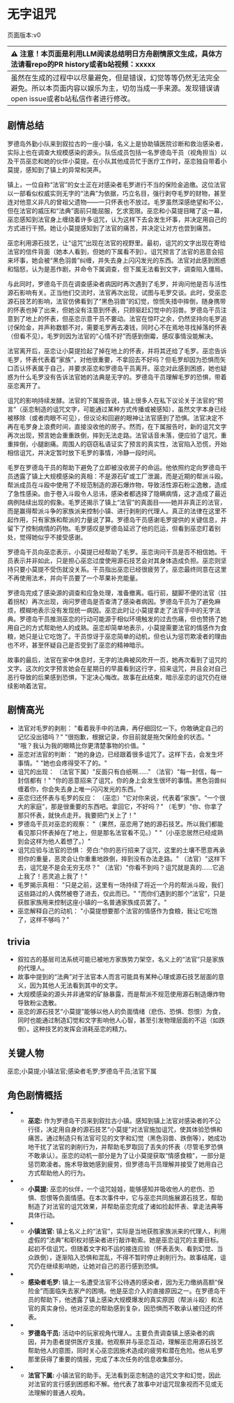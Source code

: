 # 无字诅咒
页面版本:v0
 

| :warning: 注意！本页面是利用LLM阅读总结明日方舟剧情原文生成，具体方法请看repo的PR history或者b站视频：xxxxx           |
|:----------------------------|
| 虽然在生成的过程中以尽量避免，但是错误，幻觉等等仍然无法完全避免。所以本页面内容以娱乐为主，切勿当成一手来源。发现错误请open issue或者b站私信作者进行修改。|



## 剧情总结
罗德岛外勤小队来到叙拉古的一座小镇，名义上是协助镇医院诊断和救治感染者，实际上也在调查大规模感染的源头。队伍成员包括一名罗德岛干员（视角担当）以及干员巫恋和她的伙伴小莫提。在小队其他成员忙于医疗工作时，巫恋独自带着小莫提，感知到了镇上的异常和哭声。

镇上，一位自称“法官”的女士正在对感染者毛罗进行不当的保险金追缴。这位法官以一部看似权威实则无字的“法典”为依据，巧立名目，强行剥夺毛罗的财物，甚至连对他意义非凡的曾祖父遗物——一只怀表也不放过。毛罗虽然深感绝望和不公，但在法官的威压和“法典”面前只能屈服，乞求宽限。巫恋和小莫提目睹了这一幕，巫恋感知到法官身上缠绕着许多诅咒，认为这样下去会发生坏事，并决定用自己的方式进行干预。她让小莫提感知到了法官的痛苦，并决定让对方也尝到痛苦。

巫恋利用源石技艺，让“诅咒”出现在法官的视野里。最初，诅咒的文字出现在寄给法官的信件背面（她本人看到，但她的下属看不到）。诅咒预言了法官的恶意会招来坏事，她会被“黑色羽兽”纠缠，并失去身上闪闪发光的东西。法官对此感到困惑和恼怒，认为是恶作剧，并命令下属调查，但下属无法看到文字，调查陷入僵局。

与此同时，罗德岛干员在调查感染者病因时再次遇到了毛罗，并询问他是否与活性源石影响有关。正当他们交流时，法官再次出现，试图与毛罗交谈。此时，受巫恋源石技艺的影响，法官仿佛看到了“黑色羽兽”的幻觉，惊慌失措中摔倒，随身携带的怀表也掉了出来，但她没有注意到怀表，只顾驱赶幻觉中的羽兽。罗德岛干员注意到了地上的怀表，但巫恋示意干员不要动。法官在惊吓之余，仍然坚持向毛罗追讨保险金，并声称数额不对，需要毛罗再去凑钱，同时心不在焉地寻找掉落的怀表（但看不见）。毛罗则因为法官的“心情不好”而感到倒霉，感叹事情没能解决。

法官离开后，巫恋让小莫提捡起了掉在地上的怀表，并将其还给了毛罗。巫恋告诉毛罗，怀表代表着“家族”，对他很重要，不拿回去不好吗？但毛罗却因为恐惧而矢口否认怀表属于自己，并要求巫恋和罗德岛干员离开。巫恋对此感到困惑，她也疑惑为什么毛罗没有告诉法官她的法典是无字的。罗德岛干员理解毛罗的恐惧，带着巫恋离开了。

诅咒的影响持续发酵。法官的下属报告说，镇上很多人在私下议论关于法官的“预言”（巫恋制造的诅咒文字，可能通过某种方式传播或被感知），虽然文字本身已经被移除（或者肉眼不可见），但议论和回避的眼神让法官感到了恐惧。法官决定不再在毛罗身上浪费时间，直接没收他的房子。然而，在下属报告时，新的诅咒文字再次出现，预言她会重重跌倒，摔到无法走路。法官话音未落，便应验了诅咒，重重摔倒，小腿剧痛。周围人的窃窃私语证实了预言的真实性，法官陷入恐慌，开始相信诅咒，并决定暂时放下毛罗的事情，冷静一段时间。

毛罗在罗德岛干员的帮助下避免了立即被没收房子的命运。他依照约定向罗德岛干员透露了镇上大规模感染的真相：不是源石矿或工厂泄漏，而是近期的帮派斗殴。帮派成员在斗殴中使用了不规范制造的源石爆炸物，导致活性源石粉尘逸散，造成了急性感染。由于卷入斗殴令人忌讳，感染者都选择了隐瞒病情，这才造成了最近病例陆续出现的假象。毛罗还揭示了镇上“法官”的真面目——她并非真正的法官，而是赢得帮派斗争的家族派来控制小镇、进行剥削的代理人。真正的法律在这里不起作用，只有家族和帮派的力量说了算。罗德岛干员感谢毛罗提供的关键信息，并留下了控制病情的药物。毛罗感叹是罗德岛延迟了他的厄运，但看到巫恋盯着别处，觉得她似乎不接受感谢。

罗德岛干员向巫恋表示，小莫提已经帮助了毛罗。巫恋询问干员是否不相信她。干员表示并非如此，只是担心巫恋过度使用源石技艺会对其身体造成负担。巫恋则坚持只要小莫提不受伤就没关系。干员指出巫恋已经很疲劳了。巫恋最终同意在这里不再使用法术，并向干员要了一个苹果补充能量。

罗德岛完成了感染源的调查和应急处理，准备撤离。临行前，腿脚不便的法官（拄着拐杖）再次出现，询问罗德岛是否查清了感染者病因。罗德岛干员为了避免麻烦，模糊地表示没有发现统一病因。巫恋此时让小莫提拿走了法官手中的无字法典。罗德岛干员推测巫恋的行动可能源于相似环境触发的过去伤痛，但也赞扬了她用自己的方式帮助他人的成熟。巫恋却简单地表示，小莫提需要法官的情感作为食粮，她只是让它吃饱了。干员惊讶于巫恋简单的动机，但也认为惩罚欺凌者的理由也不坏，甚至怀疑自己是否受到了巫恋的精神暗示。

故事的最后，法官在家中休息时，无字的法典被风吹开一页，她再次看到了诅咒的文字。这次的文字预言她会在星期日的早晨看到这行字，招来诅咒，并且会对自己恶行导致的后果感到恐惧，下定决心悔改。故事在此结束，暗示巫恋的诅咒仍在继续影响着法官。
## 剧情高光
- 法官对毛罗的剥削：
  "看着我手中的法典，再仔细回忆一下。你敢确定自己的记忆没出错吗？"
  "很抱歉，根据记录，你目前就是拖欠保险金的状态。"
  "哦？我认为我的眼睛比你更清楚事物的价值。"
- 巫恋对法官的判断：
  "她的身边，已经跟着很多诅咒了。这样下去，会发生坏事情。"
  "她也会疼得受不了的。"
- 诅咒的出现：
  （法官下属）"反面只有白纸啊......"
  （法官）"每一封信，每一封信都有！"
  "你的恶意招来了诅咒，你的身上会发生很坏的事情。黑色羽兽纠缠着你，你会失去身上唯一闪闪发光的东西。"
- 巫恋归还怀表与毛罗的反应：
  （巫恋）"它对你来说，代表着“家族”。“一个很大的家庭”，那是很重要的东西吧。拿回它，不好吗？"
  （毛罗）"你、你拿了那只怀表，就快点走开。我要把门关上了！"
- 罗德岛干员对巫恋的观察：
  "（果然，巫恋用了她的源石技艺。所以我们都能看见那只怀表掉在了地上，但是那名法官看不见。）"
  "（小巫恋居然已经成熟到会这样为他人着想了。）"
- 诅咒应验与法官的恐惧：
  旁白:"你的恶行招来了诅咒，这里的土壤不愿意再承担你的重量，恶灵会让你重重地跌倒，摔到没有办法走路。"
  （法官）"这样下去，诅咒是不是会无穷无尽？"
  （法官）"你看不到吗？诅咒就是真的......它追上我了！恶灵追上我了！"
- 毛罗揭示真相：
  "只是之前，这里有一场持续了将近一个月的帮派斗殴，我们这些路过的人偶然被卷了进去，仅此而已。"
  "而你们遇到的那个“法官”，只是获胜家族用来控制这座小镇的一名普通家族成员罢了。"
- 巫恋解释自己的动机：
  "小莫提想要那个法官的情感作为食粮，我让它吃饱了，这样不够吗？"
## trivia
- 叙拉古的基层司法系统可能已被地方家族势力架空，名义上的“法官”只是家族的代理人。
- 故事中提到的“法典”对于法官本人而言可能具有某种心理或源石技艺层面的意义，因为其他人无法看到其中的文字。
- 大规模感染的源头并非通常的矿脉暴露，而是帮派不规范使用源石制造爆炸物导致粉尘逸散。
- 巫恋的源石技艺“小莫提”能够以他人的负面情绪（悲伤、恐惧、怨恨）为食，同时也能通过制造幻觉和文字影响他人心智，甚至引发物理层面的不运（如跌倒）。这种技艺的发挥会消耗巫恋的精力。
## 关键人物
巫恋;小莫提;小镇法官;感染者毛罗;罗德岛干员;法官下属
## 角色剧情概括
-   - **巫恋:** 作为罗德岛干员来到叙拉古小镇。感知到镇上法官对感染者的不公行径，决定用自身的源石技艺“小莫提”对法官施加诅咒，使其体验恐惧和痛苦。通过制造只有法官可见的文字和幻觉（黑色羽兽、跌倒等），她成功地干扰了法官的剥削行为，并帮助毛罗取回了丢失的怀表（尽管毛罗恐惧不敢承认）。巫恋的动机一部分是为了让小莫提获取“情感食粮”，一部分是惩罚欺凌者。施术导致她感到疲劳，但罗德岛干员理解并接受了她用自己方式帮助他人的行为。
-   - **小莫提:** 巫恋的伙伴，一个诅咒娃娃，能够感知并吸收他人的悲伤、恐惧、怨恨等负面情感。在本次事件中，它与巫恋共同施展源石技艺，帮助制造了对法官的诅咒效果，并帮助巫恋完成了诸如捡起怀表、拿走法典等具体行动。
-   - **小镇法官:** 镇上名义上的“法官”，实际是当地获胜家族派来的代理人，利用虚假的“法典”和职权对感染者进行敲诈勒索。她是巫恋诅咒的主要目标。起初不信诅咒，但随着文字和不运的接连应验（怀表丢失、看到幻觉、当众跌倒），逐渐陷入恐惧和混乱，不得不暂时停止剥削行为。故事结尾，诅咒仍在继续影响她，让她对自己的恶行感到恐惧。
-   - **感染者毛罗:** 镇上一名遭受法官不公待遇的感染者，因为无力缴纳高额“保险金”而面临失去家产的困境。他是巫恋介入的直接原因之一。在罗德岛干员的帮助下，他透露了镇上感染大规模爆发的真实原因（帮派斗殴）和法官的真实身份。他对巫恋的帮助感到复杂，因恐惧而不敢承认被归还的怀表。
-   - **罗德岛干员:** 活动中的玩家视角代理人。主要负责调查镇上感染者的病因，并为患者提供医疗支援。他观察并与巫恋互动，理解巫恋用源石技艺帮助他人的意图，同时关心巫恋因施术造成的疲劳和潜在危险。他从毛罗那里获得了重要的情报，完成了本次任务的信息收集部分。
-   - **法官下属:** 小镇法官的助手。无法看到巫恋制造的诅咒文字和幻觉，因此对法官的言行感到困惑和不解。他代表了故事中对诅咒现象视而不见或无法理解的普通人视角。